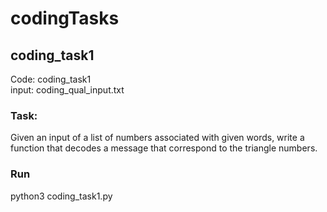 # codingTasks

## coding_task1
Code: coding_task1 <br>
input: coding_qual_input.txt

### Task:
Given an input of a list of numbers associated with given words, write a function that decodes a message that correspond to the triangle numbers. 

### Run
python3 coding_task1.py

